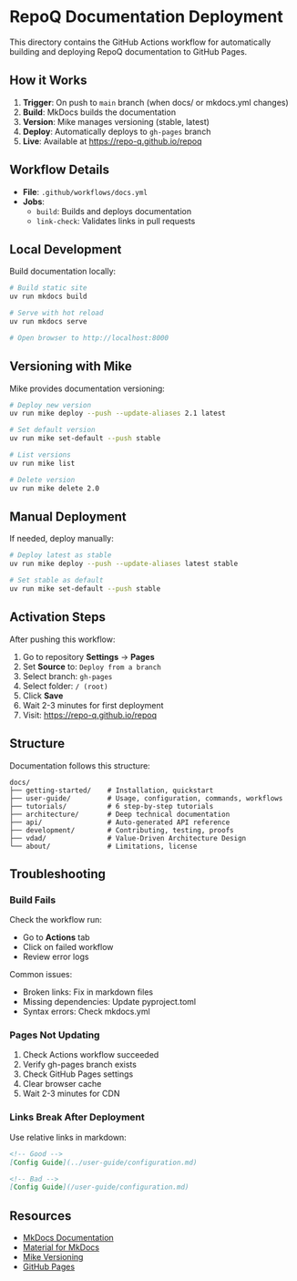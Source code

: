 # RepoQ Documentation Deployment

This directory contains the GitHub Actions workflow for automatically building and deploying RepoQ documentation to GitHub Pages.

## How it Works

1. **Trigger**: On push to `main` branch (when docs/ or mkdocs.yml changes)
2. **Build**: MkDocs builds the documentation
3. **Version**: Mike manages versioning (stable, latest)
4. **Deploy**: Automatically deploys to `gh-pages` branch
5. **Live**: Available at https://repo-q.github.io/repoq

## Workflow Details

- **File**: `.github/workflows/docs.yml`
- **Jobs**:
  - `build`: Builds and deploys documentation
  - `link-check`: Validates links in pull requests

## Local Development

Build documentation locally:

```bash
# Build static site
uv run mkdocs build

# Serve with hot reload
uv run mkdocs serve

# Open browser to http://localhost:8000
```

## Versioning with Mike

Mike provides documentation versioning:

```bash
# Deploy new version
uv run mike deploy --push --update-aliases 2.1 latest

# Set default version
uv run mike set-default --push stable

# List versions
uv run mike list

# Delete version
uv run mike delete 2.0
```

## Manual Deployment

If needed, deploy manually:

```bash
# Deploy latest as stable
uv run mike deploy --push --update-aliases latest stable

# Set stable as default
uv run mike set-default --push stable
```

## Activation Steps

After pushing this workflow:

1. Go to repository **Settings** → **Pages**
2. Set **Source** to: `Deploy from a branch`
3. Select branch: `gh-pages`
4. Select folder: `/ (root)`
5. Click **Save**
6. Wait 2-3 minutes for first deployment
7. Visit: https://repo-q.github.io/repoq

## Structure

Documentation follows this structure:

```
docs/
├── getting-started/    # Installation, quickstart
├── user-guide/         # Usage, configuration, commands, workflows
├── tutorials/          # 6 step-by-step tutorials
├── architecture/       # Deep technical documentation
├── api/                # Auto-generated API reference
├── development/        # Contributing, testing, proofs
├── vdad/               # Value-Driven Architecture Design
└── about/              # Limitations, license
```

## Troubleshooting

### Build Fails

Check the workflow run:
- Go to **Actions** tab
- Click on failed workflow
- Review error logs

Common issues:
- Broken links: Fix in markdown files
- Missing dependencies: Update pyproject.toml
- Syntax errors: Check mkdocs.yml

### Pages Not Updating

1. Check Actions workflow succeeded
2. Verify gh-pages branch exists
3. Check GitHub Pages settings
4. Clear browser cache
5. Wait 2-3 minutes for CDN

### Links Break After Deployment

Use relative links in markdown:

```markdown
<!-- Good -->
[Config Guide](../user-guide/configuration.md)

<!-- Bad -->
[Config Guide](/user-guide/configuration.md)
```

## Resources

- [MkDocs Documentation](https://www.mkdocs.org/)
- [Material for MkDocs](https://squidfunk.github.io/mkdocs-material/)
- [Mike Versioning](https://github.com/jimporter/mike)
- [GitHub Pages](https://docs.github.com/en/pages)
